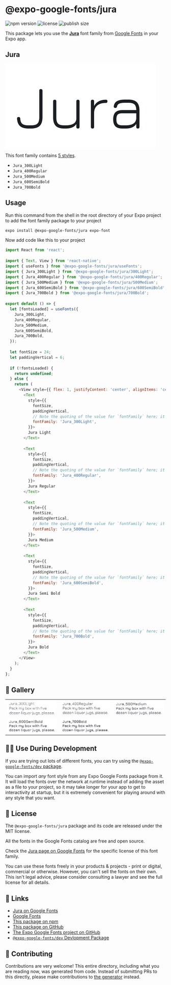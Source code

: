 # @expo-google-fonts/jura

![npm version](https://flat.badgen.net/npm/v/@expo-google-fonts/jura)
![license](https://flat.badgen.net/github/license/expo/google-fonts)
![publish size](https://flat.badgen.net/packagephobia/install/@expo-google-fonts/jura)

This package lets you use the [**Jura**](https://fonts.google.com/specimen/Jura) font family from [Google Fonts](https://fonts.google.com/) in your Expo app.

## Jura

![Jura](./font-family.png)

This font family contains [5 styles](#-gallery).

- `Jura_300Light`
- `Jura_400Regular`
- `Jura_500Medium`
- `Jura_600SemiBold`
- `Jura_700Bold`

## Usage

Run this command from the shell in the root directory of your Expo project to add the font family package to your project
```sh
expo install @expo-google-fonts/jura expo-font
```

Now add code like this to your project
```js
import React from 'react';

import { Text, View } from 'react-native';
import { useFonts } from '@expo-google-fonts/jura/useFonts';
import { Jura_300Light } from '@expo-google-fonts/jura/300Light';
import { Jura_400Regular } from '@expo-google-fonts/jura/400Regular';
import { Jura_500Medium } from '@expo-google-fonts/jura/500Medium';
import { Jura_600SemiBold } from '@expo-google-fonts/jura/600SemiBold';
import { Jura_700Bold } from '@expo-google-fonts/jura/700Bold';

export default () => {
  let [fontsLoaded] = useFonts({
    Jura_300Light,
    Jura_400Regular,
    Jura_500Medium,
    Jura_600SemiBold,
    Jura_700Bold,
  });

  let fontSize = 24;
  let paddingVertical = 6;

  if (!fontsLoaded) {
    return undefined;
  } else {
    return (
      <View style={{ flex: 1, justifyContent: 'center', alignItems: 'center' }}>
        <Text
          style={{
            fontSize,
            paddingVertical,
            // Note the quoting of the value for `fontFamily` here; it expects a string!
            fontFamily: 'Jura_300Light',
          }}>
          Jura Light
        </Text>

        <Text
          style={{
            fontSize,
            paddingVertical,
            // Note the quoting of the value for `fontFamily` here; it expects a string!
            fontFamily: 'Jura_400Regular',
          }}>
          Jura Regular
        </Text>

        <Text
          style={{
            fontSize,
            paddingVertical,
            // Note the quoting of the value for `fontFamily` here; it expects a string!
            fontFamily: 'Jura_500Medium',
          }}>
          Jura Medium
        </Text>

        <Text
          style={{
            fontSize,
            paddingVertical,
            // Note the quoting of the value for `fontFamily` here; it expects a string!
            fontFamily: 'Jura_600SemiBold',
          }}>
          Jura Semi Bold
        </Text>

        <Text
          style={{
            fontSize,
            paddingVertical,
            // Note the quoting of the value for `fontFamily` here; it expects a string!
            fontFamily: 'Jura_700Bold',
          }}>
          Jura Bold
        </Text>
      </View>
    );
  }
};

```

## 🔡 Gallery


||||
|-|-|-|
|![Jura_300Light](.//300Light/Jura_300Light.ttf.png)|![Jura_400Regular](.//400Regular/Jura_400Regular.ttf.png)|![Jura_500Medium](.//500Medium/Jura_500Medium.ttf.png)||
|![Jura_600SemiBold](.//600SemiBold/Jura_600SemiBold.ttf.png)|![Jura_700Bold](.//700Bold/Jura_700Bold.ttf.png)|||


## 👩‍💻 Use During Development

If you are trying out lots of different fonts, you can try using the [`@expo-google-fonts/dev` package](https://github.com/expo/google-fonts/tree/master/font-packages/dev#readme).

You can import *any* font style from any Expo Google Fonts package from it. It will load the fonts
over the network at runtime instead of adding the asset as a file to your project, so it may take longer
for your app to get to interactivity at startup, but it is extremely convenient
for playing around with any style that you want.

## 📖 License

The `@expo-google-fonts/jura` package and its code are released under the MIT license.

All the fonts in the Google Fonts catalog are free and open source.

Check the [Jura page on Google Fonts](https://fonts.google.com/specimen/Jura) for the specific license of this font family.

You can use these fonts freely in your products & projects - print or digital, commercial or otherwise. However, you can't sell the fonts on their own. This isn't legal advice, please consider consulting a lawyer and see the full license for all details.

## 🔗 Links

- [Jura on Google Fonts](https://fonts.google.com/specimen/Jura)
- [Google Fonts](https://fonts.google.com/)
- [This package on npm](https://www.npmjs.com/package/@expo-google-fonts/jura)
- [This package on GitHub](https://github.com/expo/google-fonts/tree/master/font-packages/jura)
- [The Expo Google Fonts project on GitHub](https://github.com/expo/google-fonts)
- [`@expo-google-fonts/dev` Devlopment Package](https://github.com/expo/google-fonts/tree/master/font-packages/dev)

## 🤝 Contributing

Contributions are very welcome! This entire directory, including what you are reading now, was generated from code. Instead of submitting PRs to this directly, please make contributions to [the generator](https://github.com/expo/google-fonts/tree/master/packages/generator) instead.
